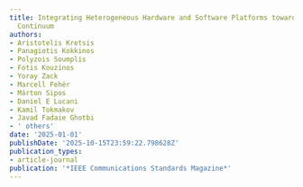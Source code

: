 ```yaml
---
title: Integrating Heterogeneous Hardware and Software Platforms towards the Edge-Cloud-HPC
  Continuum
authors:
- Aristotelis Kretsis
- Panagiotis Kokkinos
- Polyzois Soumplis
- Fotis Kouzinos
- Yoray Zack
- Marcell Fehér
- Márton Sipos
- Daniel E Lucani
- Kamil Tokmakov
- Javad Fadaie Ghotbi
- ' others'
date: '2025-01-01'
publishDate: '2025-10-15T23:59:22.798628Z'
publication_types:
- article-journal
publication: '*IEEE Communications Standards Magazine*'
---
```

